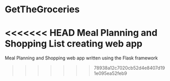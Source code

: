 # GetTheGroceries
<<<<<<< HEAD
Meal Planning and Shopping List creating web app
=======
 Meal Planning and Shopping web app written using the Flask framework
>>>>>>> 78938a12c7020cb52d4e8407d191e095ea52feb9
